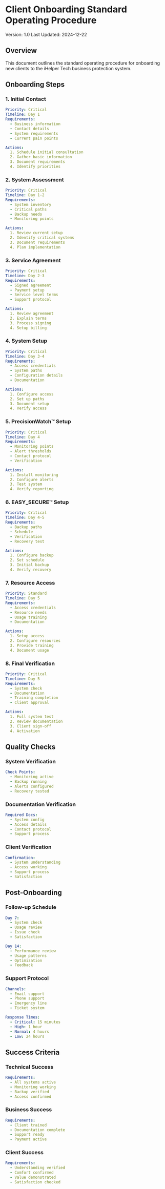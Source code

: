 # Client Onboarding Standard Operating Procedure
Version: 1.0
Last Updated: 2024-12-22

## Overview
This document outlines the standard operating procedure for onboarding new clients to the iHelper Tech business protection system.

## Onboarding Steps

### 1. Initial Contact
```yaml
Priority: Critical
Timeline: Day 1
Requirements:
  - Business information
  - Contact details
  - System requirements
  - Current pain points

Actions:
  1. Schedule initial consultation
  2. Gather basic information
  3. Document requirements
  4. Identify priorities
```

### 2. System Assessment
```yaml
Priority: Critical
Timeline: Day 1-2
Requirements:
  - System inventory
  - Critical paths
  - Backup needs
  - Monitoring points

Actions:
  1. Review current setup
  2. Identify critical systems
  3. Document requirements
  4. Plan implementation
```

### 3. Service Agreement
```yaml
Priority: Critical
Timeline: Day 2-3
Requirements:
  - Signed agreement
  - Payment setup
  - Service level terms
  - Support protocol

Actions:
  1. Review agreement
  2. Explain terms
  3. Process signing
  4. Setup billing
```

### 4. System Setup
```yaml
Priority: Critical
Timeline: Day 3-4
Requirements:
  - Access credentials
  - System paths
  - Configuration details
  - Documentation

Actions:
  1. Configure access
  2. Set up paths
  3. Document setup
  4. Verify access
```

### 5. PrecisionWatch™ Setup
```yaml
Priority: Critical
Timeline: Day 4
Requirements:
  - Monitoring points
  - Alert thresholds
  - Contact protocol
  - Verification

Actions:
  1. Install monitoring
  2. Configure alerts
  3. Test system
  4. Verify reporting
```

### 6. EASY_SECURE™ Setup
```yaml
Priority: Critical
Timeline: Day 4-5
Requirements:
  - Backup paths
  - Schedule
  - Verification
  - Recovery test

Actions:
  1. Configure backup
  2. Set schedule
  3. Initial backup
  4. Verify recovery
```

### 7. Resource Access
```yaml
Priority: Standard
Timeline: Day 5
Requirements:
  - Access credentials
  - Resource needs
  - Usage training
  - Documentation

Actions:
  1. Setup access
  2. Configure resources
  3. Provide training
  4. Document usage
```

### 8. Final Verification
```yaml
Priority: Critical
Timeline: Day 5
Requirements:
  - System check
  - Documentation
  - Training completion
  - Client approval

Actions:
  1. Full system test
  2. Review documentation
  3. Client sign-off
  4. Activation
```

## Quality Checks

### System Verification
```yaml
Check Points:
  - Monitoring active
  - Backup running
  - Alerts configured
  - Recovery tested
```

### Documentation Verification
```yaml
Required Docs:
  - System config
  - Access details
  - Contact protocol
  - Support process
```

### Client Verification
```yaml
Confirmation:
  - System understanding
  - Access working
  - Support process
  - Satisfaction
```

## Post-Onboarding

### Follow-up Schedule
```yaml
Day 7:
  - System check
  - Usage review
  - Issue check
  - Satisfaction

Day 14:
  - Performance review
  - Usage patterns
  - Optimization
  - Feedback
```

### Support Protocol
```yaml
Channels:
  - Email support
  - Phone support
  - Emergency line
  - Ticket system

Response Times:
  - Critical: 15 minutes
  - High: 1 hour
  - Normal: 4 hours
  - Low: 24 hours
```

## Success Criteria

### Technical Success
```yaml
Requirements:
  - All systems active
  - Monitoring working
  - Backup verified
  - Access confirmed
```

### Business Success
```yaml
Requirements:
  - Client trained
  - Documentation complete
  - Support ready
  - Payment active
```

### Client Success
```yaml
Requirements:
  - Understanding verified
  - Comfort confirmed
  - Value demonstrated
  - Satisfaction checked
```
